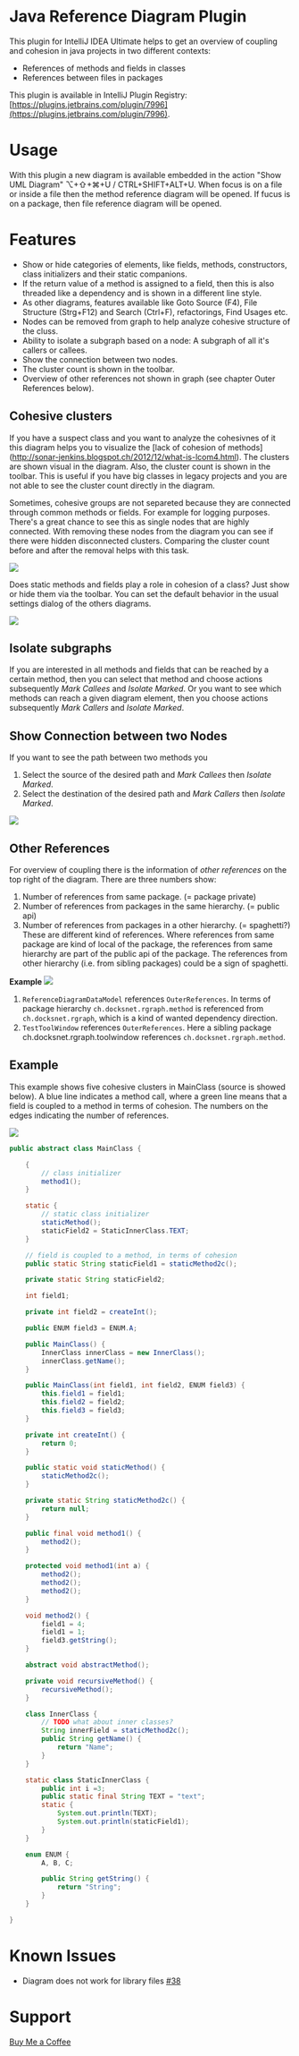 # Java Reference Diagram Plugin

This plugin for IntelliJ IDEA Ultimate helps to get an overview of coupling and cohesion in java projects in two different contexts:
 - References of methods and fields in classes
 - References between files in packages

This plugin is available in IntelliJ Plugin Registry: [https://plugins.jetbrains.com/plugin/7996](https://plugins.jetbrains.com/plugin/7996).

# Usage
With this plugin a new diagram is available embedded in the action "Show UML Diagram" ⌥+⇧+⌘+U / CTRL+SHIFT+ALT+U. When focus
is on a file or inside a file then the method reference diagram will be opened. If fucus is on a package, then file reference diagram will be
opened.

# Features
- Show or hide categories of elements, like fields, methods, constructors, class initializers and their static companions.
- If the return value of a method is assigned to a field, then this is also threaded like a dependency and is shown in a different line style.
- As other diagrams, features available like Goto Source (F4), File Structure (Strg+F12) and Search (Ctrl+F), refactorings, Find Usages etc.
- Nodes can be removed from graph to help analyze cohesive structure of the cluss.
- Ability to isolate a subgraph based on a node: A subgraph of all it's callers or callees.
- Show the connection between two nodes.
- The cluster count is shown in the toolbar.
- Overview of other references not shown in graph (see chapter Outer References below).

## Cohesive clusters
If you have a suspect class and you want to analyze the cohesivnes of it this diagram helps you to visualize the [lack of cohesion of methods]
(http://sonar-jenkins.blogspot.ch/2012/12/what-is-lcom4.html). The clusters are shown visual in the diagram. Also, the cluster count is shown
in the toolbar. This is useful if you have big classes in legacy projects and you are not able to see the cluster count directly in the
diagram.

Sometimes, cohesive groups are not separeted because they are connected through common methods or fields. For example for logging purposes.
There's a great chance to see this as single nodes that are highly connected. With removing these nodes from the diagram you can see if there
were hidden disconnected clusters. Comparing the cluster count before and after the removal helps with this task.

![](https://raw.githubusercontent.com/stefku/intellij-reference-diagram/develop/doc/Example_show_cluster_count.png)
   
Does static methods and fields play a role in cohesion of a class? Just show or hide them via the toolbar. You can set the default behavior
in the usual settings dialog of the others diagrams.

![](https://raw.githubusercontent.com/stefku/intellij-reference-diagram/develop/doc/settings_default_categories.png)

## Isolate subgraphs
If you are interested in all methods and fields that can be reached by a certain method, then you can select that method and choose actions 
subsequently _Mark Callees_ and _Isolate Marked_. Or you want to see which methods can reach a given diagram element, then you choose actions
subsequently _Mark Callers_ and _Isolate Marked_.

## Show Connection between two Nodes
If you want to see the path between two methods you
1. Select the source of the desired path and _Mark Callees_ then _Isolate Marked_.
2. Select the destination of the desired path and _Mark Callers_ then _Isolate Marked_.
 
![](https://raw.githubusercontent.com/stefku/intellij-reference-diagram/develop/doc/show_path_between_nodes.gif)

## Other References
For overview of coupling there is the information of _other references_ on the top right of the diagram.
There are three numbers show:
1. Number of references from same package. (= package private)
2. Number of references from packages in the same hierarchy. (= public api)
3. Number of references from packages in a other hierarchy. (= spaghetti?)
These are different kind of references.
Where references from same package are kind of local of the package, the references from same hierarchy are part of the public api of the package.
The references from other hierarchy (i.e. from sibling packages) could be a sign of spaghetti.

**Example**
![](https://github.com/stefku/intellij-reference-diagram/raw/master/doc/coupling_through_OtherReferences_tool_window.png)
1. `ReferenceDiagramDataModel` references `OuterReferences`. In terms of package hierarchy `ch.docksnet.rgraph.method` is referenced from `ch.docksnet.rgraph`, which is a kind of wanted dependency direction.
2. `TestToolWindow` references `OuterReferences`. Here a sibling package ch.docksnet.rgraph.toolwindow references `ch.docksnet.rgraph.method`.

## Example

This example shows five cohesive clusters in MainClass (source is showed below). 
A blue line indicates a method call, where a green line means that a field is coupled to a method in terms of cohesion.
The numbers on the edges indicating the number of references.

![](https://raw.githubusercontent.com/stefku/intellij-reference-diagram/develop/doc/ExampleDiagram_ch.docksnet.app.MainClass.png)

```java
public abstract class MainClass {

    {
        // class initializer
        method1();
    }

    static {
        // static class initializer
        staticMethod();
        staticField2 = StaticInnerClass.TEXT;
    }

    // field is coupled to a method, in terms of cohesion
    public static String staticField1 = staticMethod2c();

    private static String staticField2;

    int field1;

    private int field2 = createInt();

    public ENUM field3 = ENUM.A;

    public MainClass() {
        InnerClass innerClass = new InnerClass();
        innerClass.getName();
    }

    public MainClass(int field1, int field2, ENUM field3) {
        this.field1 = field1;
        this.field2 = field2;
        this.field3 = field3;
    }

    private int createInt() {
        return 0;
    }

    public static void staticMethod() {
        staticMethod2c();
    }

    private static String staticMethod2c() {
        return null;
    }

    public final void method1() {
        method2();
    }

    protected void method1(int a) {
        method2();
        method2();
        method2();
    }

    void method2() {
        field1 = 4;
        field1 = 1;
        field3.getString();
    }

    abstract void abstractMethod();

    private void recursiveMethod() {
        recursiveMethod();
    }

    class InnerClass {
        // TODO what about inner classes?
        String innerField = staticMethod2c();
        public String getName() {
            return "Name";
        }
    }

    static class StaticInnerClass {
        public int i =3;
        public static final String TEXT = "text";
        static {
            System.out.println(TEXT);
            System.out.println(staticField1);
        }
    }

    enum ENUM {
        A, B, C;

        public String getString() {
            return "String";
        }
    }

}
```
# Known Issues
- Diagram does not work for library files [#38](https://github.com/Stefku/intellij-reference-diagram/issues/38)

# Support
[Buy Me a Coffee](https://ko-fi.com/H2H3DOZZ)
